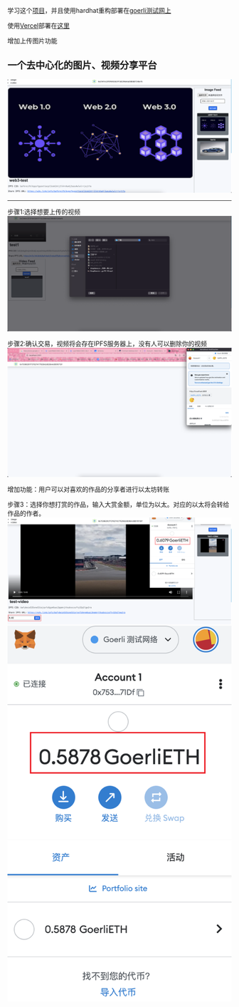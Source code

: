 学习这个[项目](https://github.com/AkhileshThite/DTube)，并且使用hardhat重构部署在[goerli测试网上](https://goerli.etherscan.io/address/0x245ABE971741E730850Ec8B3E054Cd83b8cA717f)

使用[Vercel](https://vercel.com/dashboard)部署在[这里](https://dapp-dt-ube-hardhat-goerli-react-frontend-dnjr.vercel.app/)

增加上传图片功能

## 一个去中心化的图片、视频分享平台
![image](https://github.com/gstarkg/DAPP-DTube-hardhat-goerli-react/blob/main/images/1.png)
***

步骤1:选择想要上传的视频
![image](https://github.com/gstarkg/DAPP-DTube-hardhat-goerli-react/blob/main/images/step-1.png)

步骤2:确认交易，视频将会存在IPFS服务器上，没有人可以删除你的视频
![image](https://github.com/gstarkg/DAPP-DTube-hardhat-goerli-react/blob/main/images/step-2.png)

增加功能：用户可以对喜欢的作品的分享者进行以太坊转账

步骤3：选择你想打赏的作品，输入大赏金额，单位为以太。对应的以太将会转给作品的作者。
![image](https://github.com/gstarkg/DAPP-DTube-hardhat-goerli-react/blob/main/images/step-3.png)
![image](https://github.com/gstarkg/DAPP-DTube-hardhat-goerli-react/blob/main/images/step-3_1.png)
